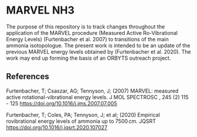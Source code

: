 # MARVEL NH3
The purpose of this repository is to track changes throughout the application of the MARVEL procedure (Measured Active Ro-Vibrational Energy Levels) (Furtenbacher et al. 2007) to transitions of the main ammonia isotopologue. The present work is intended to be an update of the previous MARVEL energy levels obtained by (Furtenbacher et al. 2020). The work may end up forming the basis of an ORBYTS outreach project.

## References
 Furtenbacher, T; Csaszar, AG; Tennyson, J; (2007) MARVEL: measured active rotational-vibrational energy levels. J MOL SPECTROSC , 245 (2) 115 - 125  https://doi.org/10.1016/j.jms.2007.07.005

 Furtenbacher, T; Coles, PA; Tennyson, J; et al; (2020) Empirical rovibrational energy levels of ammonia up to 7500 cm. JQSRT  https://doi.org/10.1016/j.jqsrt.2020.107027